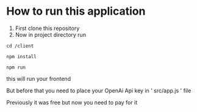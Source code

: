 # How to run this application
1. First clone this repository 
1. Now in project directory run 

```
cd /client 

npm install

npm run
```
this will run your frontend

But before that you need to place your OpenAi Api key in ' src/app.js ' file

Previously it was free but now you need to pay for it